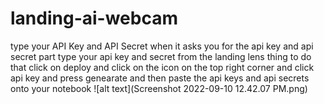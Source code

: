 # landing-ai-webcam
type your API Key and API Secret
when it asks you for the api key and api secret part type your api key and secret from the landing lens thing
to do that click on deploy and click on the icon on the top right corner
and click api key and press genearate and then paste the api keys and api secrets onto your notebook
![alt text](Screenshot 2022-09-10 12.42.07 PM.png)
